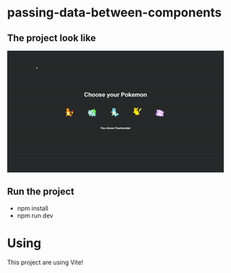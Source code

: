 # passing-data-between-components

## The project look like

<img src="https://github.com/fontanettiwilliam/passing-data-between-components/blob/main/src/assets/project.gif" />

## Run the project

- npm install
- npm run dev

# Using

This project are using Vite!
